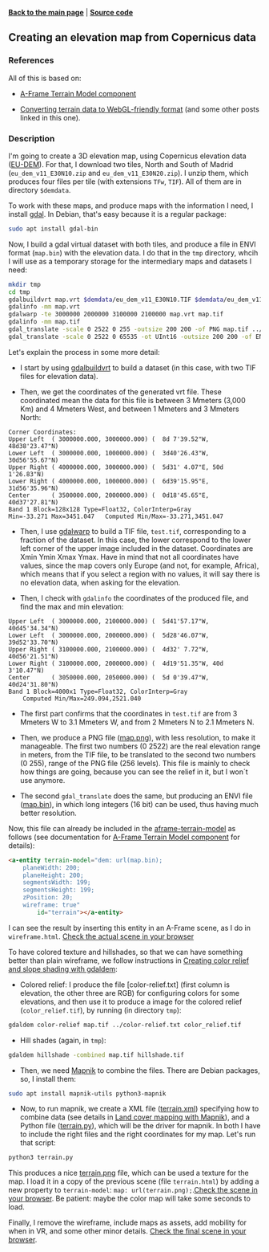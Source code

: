 
**[Back to the main page](../README.md)** | **[Source code](https://github.com/jgbarah/aframe-playground/tree/master/maps)**

## Creating an elevation map from Copernicus data

### References

All of this is based on:

* [A-Frame Terrain Model component](https://github.com/bryik/aframe-terrain-model-component)

* [Converting terrain data to WebGL-friendly format](https://blog.mastermaps.com/2013/10/terrain-building-with-threejs-part-1.html) (and some other posts linked in this one).

### Description

I'm going to create a 3D elevation map, using Copernicus elevation data ([EU-DEM](https://land.copernicus.eu/imagery-in-situ/eu-dem/)). For that, I download two tiles, North and South of Madrid (`eu_dem_v11_E30N10.zip` and `eu_dem_v11_E30N20.zip`). I unzip them, which produces four files per tile (with extensions `TFw`, `TIF`). All of them are in directory `$demdata`.

To work with these maps, and produce maps with the information I need, I install [gdal](https://gdal.org/). In Debian, that's easy because it is a regular package:

```bash
sudo apt install gdal-bin
```

Now, I build a gdal virtual dataset with both tiles, and produce a file in ENVI format (`map.bin`) with the elevation data. I do that in the `tmp` directory, whcih I will use as a temporary storage for the intermediary maps and datasets I need: 

```bash
mkdir tmp
cd tmp
gdalbuildvrt map.vrt $demdata/eu_dem_v11_E30N10.TIF $demdata/eu_dem_v11_E30N20.TIF
gdalinfo -mm map.vrt
gdalwarp -te 3000000 2000000 3100000 2100000 map.vrt map.tif
gdalinfo -mm map.tif
gdal_translate -scale 0 2522 0 255 -outsize 200 200 -of PNG map.tif ../map.png
gdal_translate -scale 0 2522 0 65535 -ot UInt16 -outsize 200 200 -of ENVI map.tif ../map.bin
```

Let's explain the process in some more detail:

* I start by using [gdalbuildvrt](https://gdal.org/programs/gdalbuildvrt.html) to build a dataset (in this case, with two TIF files for elevation data).

* Then, we get the coordinates of the generated vrt file. These coordinated mean the data for this file is between 3 Mmeters (3,000 Km) and 4 Mmeters West, and between 1 Mmeters and 3 Mmeters North:

```
Corner Coordinates:
Upper Left  ( 3000000.000, 3000000.000) (  8d 7'39.52"W, 48d38'23.47"N)
Lower Left  ( 3000000.000, 1000000.000) (  3d40'26.43"W, 30d56'55.67"N)
Upper Right ( 4000000.000, 3000000.000) (  5d31' 4.07"E, 50d 1'26.83"N)
Lower Right ( 4000000.000, 1000000.000) (  6d39'15.95"E, 31d56'35.96"N)
Center      ( 3500000.000, 2000000.000) (  0d18'45.65"E, 40d37'27.81"N)
Band 1 Block=128x128 Type=Float32, ColorInterp=Gray
Min=-33.271 Max=3451.047   Computed Min/Max=-33.271,3451.047
```

* Then, I use [gdalwarp](https://gdal.org/programs/gdalwarp.html) to build a TIF file, `test.tif`, corresponding to a fraction of the dataset. In this case, the lower correspond to the lower left corner of the upper image included in the dataset.  Coordinates are Xmin Ymin Xmax Ymax. Have in mind that not all coordinates have values, since the map covers only Europe (and not, for example, Africa), which means that if you select a region with no values, it will say there is no elevation data, when asking for the elevation.

* Then, I check with `gdalinfo` the coordinates of the produced file, and find the max and min elevation:

```
Upper Left  ( 3000000.000, 2100000.000) (  5d41'57.17"W, 40d45'34.34"N)
Lower Left  ( 3000000.000, 2000000.000) (  5d28'46.07"W, 39d52'33.70"N)
Upper Right ( 3100000.000, 2100000.000) (  4d32' 7.72"W, 40d56'21.51"N)
Lower Right ( 3100000.000, 2000000.000) (  4d19'51.35"W, 40d 3'10.47"N)
Center      ( 3050000.000, 2050000.000) (  5d 0'39.47"W, 40d24'31.80"N)
Band 1 Block=4000x1 Type=Float32, ColorInterp=Gray
    Computed Min/Max=249.094,2521.040
```

* The first part confirms that the coordinates in `test.tif` are from 3 Mmeters W to 3.1 Mmeters W, and from 2 Mmeters N to 2.1 Mmeters N.

* Then, we produce a PNG file ([map.png](map.png)), with less resolution, to make it manageable. The first two numbers (0 2522) are the real elevation range in meters, from the TIF file, to be translated to the second two numbers (0 255), range of the PNG file (256 levels). This file is mainly to check how things are going, because you can see the relief in it, but I won´t use anymore.

* The second `gdal_translate` does the same, but producing an ENVI file ([map.bin](map.bin)), in which long integers (16 bit) can be used, thus having much better resolution.

Now, this file can already be included in the [aframe-terrain-model](https://github.com/bryik/aframe-terrain-model-component) as follows (see documentation for [A-Frame Terrain Model component](https://github.com/bryik/aframe-terrain-model-component) for details): 

``` html
<a-entity terrain-model="dem: url(map.bin);
    planeWidth: 200;
    planeHeight: 200;
    segmentsWidth: 199;
    segmentsHeight: 199;
    zPosition: 20;
    wireframe: true"
        id="terrain"></a-entity>
```

I can see the result by inserting this entity in an A-Frame scene, as I do in `wireframe.html`. [Check the actual scene in your browser](wireframe.html)

To have colored texture and hillshades, so that we can have something better than plain wireframe, we follow instructions in [Creating color relief and slope shading with gdaldem](https://blog.mastermaps.com/2012/06/creating-color-relief-and-slope-shading.html):

* Colored relief: I produce the file [color-relief.txt] (first column is elevation, the other three are RGB) for configuring colors for some elevations, and then use it to produce a image for the colored relief (`color_relief.tif`), by running (in directory `tmp`):

```bash
gdaldem color-relief map.tif ../color-relief.txt color_relief.tif
```

* Hill shades (again, in `tmp`):

```bash
gdaldem hillshade -combined map.tif hillshade.tif
```

* Then, we need [Mapnik](https://mapnik.org/) to combine the files. There are Debian packages, so, I install them: 

```bash
sudo apt install mapnik-utils python3-mapnik
```

* Now, to run mapnik, we create a XML file ([terrain.xml](terrain.xml)) specifying how to combine data (see details in [Land cover mapping with Mapnik](https://blog.mastermaps.com/2012/07/land-cover-mapping-with-mapnik.html)), and a Python file ([terrain.py](terrain.py)), which will be the driver for mapnik. In both I have to include the right files and the right coordinates for my map. Let's run that script: 

```bash
python3 terrain.py
```

This produces a nice [terrain.png](terrain.png) file, which can be used a texture for the map. I load it in a copy of the previous scene (file `terrain.html`) by adding a new property to `terrain-model`: `map: url(terrain.png);`.[Check the scene in your browser](terrain.html). Be patient: maybe the color map will take some seconds to load.

Finally, I remove the wireframe, include maps as assets, add mobility for when in VR, and some other minor details. [Check the final scene in your browser](elevation.html).
